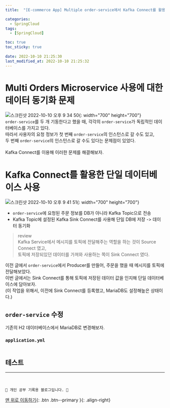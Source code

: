 ```yaml
---
title:  "[E-commerce App] Multiple order-service에서 Kafka Connect를 활용해 단일 DB 사용하기 "

categories:
  - SpringCloud
tags:
  - [SpringCloud]

toc: true
toc_sticky: true
 
date: 2022-10-10 21:25:30
last_modified_at: 2022-10-10 21:25:32
---
```


# Multi Orders Microservice 사용에 대한 데이터 동기화 문제
![스크린샷 2022-10-10 오후 9 34 50](https://user-images.githubusercontent.com/59405576/194867412-4f8da6b3-3c67-4c09-ac95-137201864c52.png){: width="700" height="700"}<br>
`order-service`를 두 개 기동한다고 했을 때, 각각의 `order-service`가 독립적인 데이터베이스를 가지고 있다.<br>
따라서 사용자의 요청 정보가 첫 번째 `order-service`의 인스턴스로 갈 수도 있고,<br>
두 번째 `order-service`의 인스턴스로 갈 수도 있다는 문제점이 있었다.<br><br>
Kafka Connect를 이용해 이러한 문제를 해결해보자.

# Kafka Connect를 활용한 단일 데이터베이스 사용
![스크린샷 2022-10-10 오후 9 41 51](https://user-images.githubusercontent.com/59405576/194868687-1f1f4518-5369-47ed-ada2-1bb23d219908.png){: width="700" height="700"}
- `order-service`에 요청된 주문 정보를 DB가 아니라 Kafka Topic으로 전송
- Kafka Topic에 설정된 Kafka Sink Connect를 사용해 단일 DB에 저장 -> 데이터 동기화

> review<br>
Kafka Service에서 메시지를 토픽에 전달해주는 역할을 하는 것이 Source Connect 였고, <br>
토픽에 저장되있던 데이터를 가져와 사용하는 쪽이 Sink Connect 였다.

이전 글에서 `order-service`에서 Producer를 만들어, 주문을 했을 때 메시지를 토픽에 전달해보았다.<br>
이번 글에서는 Sink Connect를 통해 토픽에 저장된 데이터 값을 인지해 단일 데이터베이스에 담아보자.<br>
(이 작업을 위해서, 이전에 Sink Connect를 등록했고, MariaDB도 설정해높은 상태이다.)

## `order-service` 수정
기존의 H2 데이터베이스에서 MariaDB로 변경해보자.

### `application.yml`
```yml

```




## 테스트








***
<br>


    💛 개인 공부 기록용 블로그입니다. 👻

[맨 위로 이동하기](#){: .btn .btn--primary }{: .align-right}